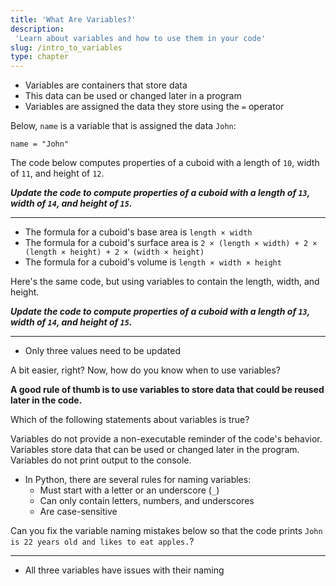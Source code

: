 ```yaml
---
title: 'What Are Variables?'
description:
 'Learn about variables and how to use them in your code'
slug: /intro_to_variables
type: chapter
---
```


<!-- EXERCISE { -->

<exercise id="1" title="Introduction to Variables">

- Variables are containers that store data
- This data can be used or changed later in a program
- Variables are assigned the data they store using the `=` operator

Below, `name` is a variable that is assigned the data `John`:
```
name = "John"
```

The code below computes properties of a cuboid with a length of `10`, width of `11`, and height of `12`.

***Update the code to compute properties of a cuboid with a length of `13`, width of `14`, and height of `15`.***

<hr>

<codeblock id="intro_to_variables_01">

- The formula for a cuboid's base area is `length × width`
- The formula for a cuboid's surface area is `2 × (length × width) + 2 × (length × height) + 2 × (width × height)`
- The formula for a cuboid's volume is `length × width × height`

</codeblock>

Here's the same code, but using variables to contain the length, width, and height.

***Update the code to compute properties of a cuboid with a length of `13`, width of `14`, and height of `15`.***

<hr>

<codeblock id="intro_to_variables_02">

- Only three values need to be updated

</codeblock>

A bit easier, right? Now, how do you know when to use variables?

**A good rule of thumb is to use variables to store data that could be reused later in the code.**

</exercise>

<!-- EXERCISE } -->

<!-- EXERCISE { -->

<exercise id="2" title="Check: Introduction to Variables">

Which of the following statements about variables is true?

<choice>

<opt text="Variables provide a non-executable reminder of the code's behavior">
Variables do not provide a non-executable reminder of the code's behavior.
</opt>

<opt text="Variables store data that can be used or changed later in the program" correct="true">
Variables store data that can be used or changed later in the program.
</opt>

<opt text="Variables print output to the console">
Variables do not print output to the console.
</opt>

</choice>

</exercise>

<!-- EXERCISE } -->

<!-- EXERCISE { -->

<exercise id="3" title="Naming Variables">

- In Python, there are several rules for naming variables:
    - Must start with a letter or an underscore (`_`)
    - Can only contain letters, numbers, and underscores
    - Are case-sensitive

Can you fix the variable naming mistakes below so that the code prints `John is 22 years old and likes to eat apples.`?

<hr>

<codeblock id="intro_to_variables_03">

- All three variables have issues with their naming

</codeblock>

</exercise>

<!-- EXERCISE } -->
